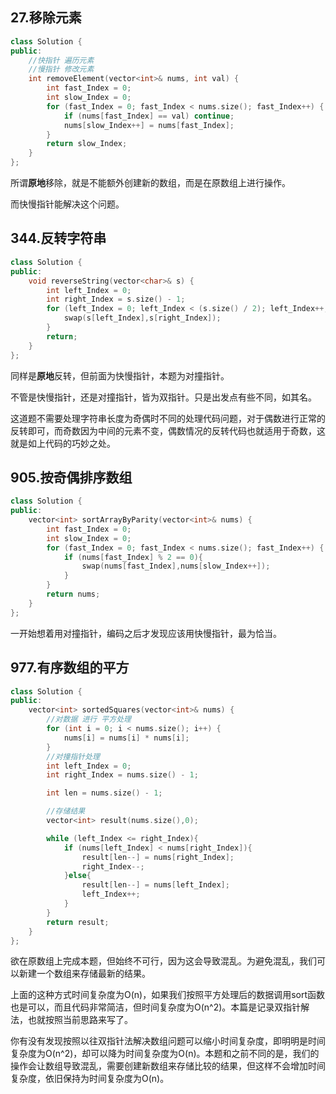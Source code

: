 ## 27.移除元素

```c++
class Solution {
public:
    //快指针 遍历元素
    //慢指针 修改元素
    int removeElement(vector<int>& nums, int val) {
        int fast_Index = 0;
        int slow_Index = 0;
        for (fast_Index = 0; fast_Index < nums.size(); fast_Index++) {
            if (nums[fast_Index] == val) continue;
            nums[slow_Index++] = nums[fast_Index];
        }
        return slow_Index;
    }
};
```

所谓**原地**移除，就是不能额外创建新的数组，而是在原数组上进行操作。

而快慢指针能解决这个问题。

## 344.反转字符串

```c++
class Solution {
public:
    void reverseString(vector<char>& s) {
        int left_Index = 0;
        int right_Index = s.size() - 1;
        for (left_Index = 0; left_Index < (s.size() / 2); left_Index++,right_Index--) {
            swap(s[left_Index],s[right_Index]);
        }
        return;
    }
};
```

同样是**原地**反转，但前面为快慢指针，本题为对撞指针。

不管是快慢指针，还是对撞指针，皆为双指针。只是出发点有些不同，如其名。

这道题不需要处理字符串长度为奇偶时不同的处理代码问题，对于偶数进行正常的反转即可，而奇数因为中间的元素不变，偶数情况的反转代码也就适用于奇数，这就是如上代码的巧妙之处。

## 905.按奇偶排序数组

```c++
class Solution {
public:
    vector<int> sortArrayByParity(vector<int>& nums) {
        int fast_Index = 0;
        int slow_Index = 0;
        for (fast_Index = 0; fast_Index < nums.size(); fast_Index++) {
            if (nums[fast_Index] % 2 == 0){
                swap(nums[fast_Index],nums[slow_Index++]);
            }
        }
        return nums;
    }
};
```

一开始想着用对撞指针，编码之后才发现应该用快慢指针，最为恰当。

## 977.有序数组的平方

```c++
class Solution {
public:
    vector<int> sortedSquares(vector<int>& nums) {
        //对数据 进行 平方处理
        for (int i = 0; i < nums.size(); i++) {
            nums[i] = nums[i] * nums[i];
        }
        //对撞指针处理
        int left_Index = 0;
        int right_Index = nums.size() - 1;

        int len = nums.size() - 1;

        //存储结果
        vector<int> result(nums.size(),0);

        while (left_Index <= right_Index){
            if (nums[left_Index] < nums[right_Index]){
                result[len--] = nums[right_Index];
                right_Index--;
            }else{
                result[len--] = nums[left_Index];
                left_Index++;
            }
        }
        return result;
    }
};
```

欲在原数组上完成本题，但始终不可行，因为这会导致混乱。为避免混乱，我们可以新建一个数组来存储最新的结果。

上面的这种方式时间复杂度为O(n)，如果我们按照平方处理后的数据调用sort函数也是可以，而且代码非常简洁，但时间复杂度为O(n^2)。本篇是记录双指针解法，也就按照当前思路来写了。

你有没有发现按照以往双指针法解决数组问题可以缩小时间复杂度，即明明是时间复杂度为O(n^2)，却可以降为时间复杂度为O(n)。本题和之前不同的是，我们的操作会让数组导致混乱，需要创建新数组来存储比较的结果，但这样不会增加时间复杂度，依旧保持为时间复杂度为O(n)。



